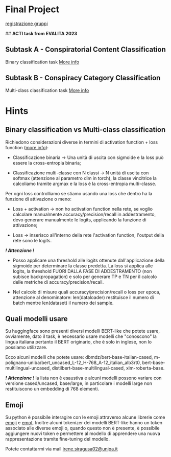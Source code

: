 # Final Project
[registrazione gruppi](https://forms.gle/p5dBNoA1otbaTNtQ7)

## **ACTI task from EVALITA 2023**
## Subtask A - Conspiratorial Content Classification
  Binary classification task
  [More info](https://www.kaggle.com/competitions/acti-subtask-a/overview)
## Subtask B - Conspiracy Category Classification
  Multi-class classification task
  [More info](https://www.kaggle.com/competitions/acti-subtask-b/overview)


# **Hints**

## Binary classification vs Multi-class classification
  
  Richiedono considerazioni diverse in termini di activation function + loss function ([more info](https://medium.com/analytics-vidhya/activation-functions-and-loss-functions-for-neural-networks-how-to-pick-the-right-one-542e1dd523e0)):
  
  - Classificazione binaria -> Una unità di uscita con sigmoide e la loss può essere la cross-entropia binaria;
  
  - Classificazione multi-classe con N classi -> N unità di uscita con softmax (attenzione al parametro dim in torch), la classe vincitrice la calcoliamo tramite argmax e la loss è la cross-entropia multi-classe.

  Per ogni loss controlliamo se stiamo usando una loss che dentro ha la funzione di attivazione o meno:

  - Loss + activation -> non ho activation function nella rete, se voglio calcolare manualmente accuracy/precision/recall in addestramento, devo generare manualmente le logits, applicando la funzione di attivazione;
  
  - Loss -> inserisco all'interno della rete l'activation function, l'output della rete sono le logits.

  ***! Attenzione !***

  - Posso applicare una threshold alle logits ottenute dall'applicazione della sigmoide per determinare la classe predetta. La loss si applica alle logits, la threshold FUORI DALLA FASE DI ADDESTRAMENTO (non subisce backpropagation) e solo per generare TP e TN per il calcolo delle metriche di accuracy/precision/recall.

  - Nel calcolo di misure quali accuracy/precision/recall o loss per epoca, attenzione al denominatore: len(dataloader) restituisce il numero di batch mentre len(dataset) il numero dei sample.

## Quali modelli usare

  Su huggingface sono presenti diversi modelli BERT-like che potete usare, ovviamente, dato il task, è necessario usare modelli che "conoscono" la lingua italiana pertanto il BERT originario, che è solo in inglese, non lo possiamo utilizzare.
  
  Ecco alcuni modelli che potete usare: dbmdz/bert-base-italian-cased, m-polignano-uniba/bert_uncased_L-12_H-768_A-12_italian_alb3rt0, bert-base-multilingual-uncased, distilbert-base-multilingual-cased, xlm-roberta-base.

   ***! Attenzione !*** la lista non è esaustiva e alcuni modelli possono variare con versione cased/uncased, base/large, in particolare i modelli large non restituiscono un embedding di 768 elementi.

## Emoji

  Su python è possibile interagire con le emoji attraverso alcune librerie come [emoji](https://github.com/kyokomi/emoji) e [emot](https://github.com/NeelShah18/emot). Inoltre alcuni tokenizer dei modelli BERT-like hanno un token associato alle diverse emoji o, quando questo non è presente, è possibile aggiungere nuovi token e permettere al modello di apprendere una nuova rappresentazione tramite fine-tuning del modello.


Potete contattarmi via mail irene.siragusa02@unipa.it
